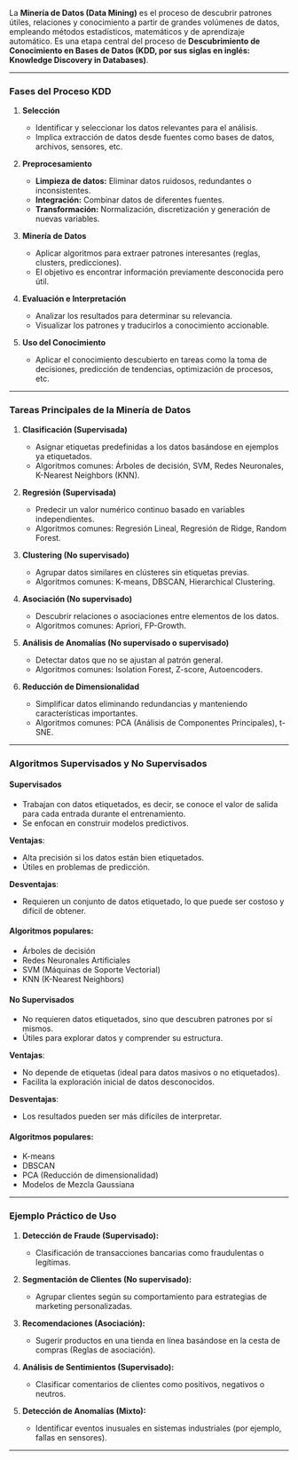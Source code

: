 La **Minería de Datos (Data Mining)** es el proceso de descubrir patrones útiles, relaciones y conocimiento a partir de grandes volúmenes de datos, empleando métodos estadísticos, matemáticos y de aprendizaje automático. Es una etapa central del proceso de **Descubrimiento de Conocimiento en Bases de Datos (KDD, por sus siglas en inglés: Knowledge Discovery in Databases)**.

---

### **Fases del Proceso KDD**

1. **Selección**
    
    - Identificar y seleccionar los datos relevantes para el análisis.
    - Implica extracción de datos desde fuentes como bases de datos, archivos, sensores, etc.
2. **Preprocesamiento**
    
    - **Limpieza de datos:** Eliminar datos ruidosos, redundantes o inconsistentes.
    - **Integración:** Combinar datos de diferentes fuentes.
    - **Transformación:** Normalización, discretización y generación de nuevas variables.
3. **Minería de Datos**
    
    - Aplicar algoritmos para extraer patrones interesantes (reglas, clusters, predicciones).
    - El objetivo es encontrar información previamente desconocida pero útil.
4. **Evaluación e Interpretación**
    
    - Analizar los resultados para determinar su relevancia.
    - Visualizar los patrones y traducirlos a conocimiento accionable.
5. **Uso del Conocimiento**
    
    - Aplicar el conocimiento descubierto en tareas como la toma de decisiones, predicción de tendencias, optimización de procesos, etc.

---

### **Tareas Principales de la Minería de Datos**

1. **Clasificación (Supervisada)**
    
    - Asignar etiquetas predefinidas a los datos basándose en ejemplos ya etiquetados.
    - Algoritmos comunes: Árboles de decisión, SVM, Redes Neuronales, K-Nearest Neighbors (KNN).
2. **Regresión (Supervisada)**
    
    - Predecir un valor numérico continuo basado en variables independientes.
    - Algoritmos comunes: Regresión Lineal, Regresión de Ridge, Random Forest.
3. **Clustering (No supervisado)**
    
    - Agrupar datos similares en clústeres sin etiquetas previas.
    - Algoritmos comunes: K-means, DBSCAN, Hierarchical Clustering.
4. **Asociación (No supervisado)**
    
    - Descubrir relaciones o asociaciones entre elementos de los datos.
    - Algoritmos comunes: Apriori, FP-Growth.
5. **Análisis de Anomalías (No supervisado o supervisado)**
    
    - Detectar datos que no se ajustan al patrón general.
    - Algoritmos comunes: Isolation Forest, Z-score, Autoencoders.
6. **Reducción de Dimensionalidad**
    
    - Simplificar datos eliminando redundancias y manteniendo características importantes.
    - Algoritmos comunes: PCA (Análisis de Componentes Principales), t-SNE.

---

### **Algoritmos Supervisados y No Supervisados**

#### **Supervisados**

- Trabajan con datos etiquetados, es decir, se conoce el valor de salida para cada entrada durante el entrenamiento.
- Se enfocan en construir modelos predictivos.

**Ventajas**:

- Alta precisión si los datos están bien etiquetados.
- Útiles en problemas de predicción.

**Desventajas**:

- Requieren un conjunto de datos etiquetado, lo que puede ser costoso y difícil de obtener.

#### **Algoritmos populares**:

- Árboles de decisión
- Redes Neuronales Artificiales
- SVM (Máquinas de Soporte Vectorial)
- KNN (K-Nearest Neighbors)

#### **No Supervisados**

- No requieren datos etiquetados, sino que descubren patrones por sí mismos.
- Útiles para explorar datos y comprender su estructura.

**Ventajas**:

- No depende de etiquetas (ideal para datos masivos o no etiquetados).
- Facilita la exploración inicial de datos desconocidos.

**Desventajas**:

- Los resultados pueden ser más difíciles de interpretar.

#### **Algoritmos populares**:

- K-means
- DBSCAN
- PCA (Reducción de dimensionalidad)
- Modelos de Mezcla Gaussiana

---

### **Ejemplo Práctico de Uso**

1. **Detección de Fraude (Supervisado):**
    
    - Clasificación de transacciones bancarias como fraudulentas o legítimas.
2. **Segmentación de Clientes (No supervisado):**
    
    - Agrupar clientes según su comportamiento para estrategias de marketing personalizadas.
3. **Recomendaciones (Asociación):**
    
    - Sugerir productos en una tienda en línea basándose en la cesta de compras (Reglas de asociación).
4. **Análisis de Sentimientos (Supervisado):**
    
    - Clasificar comentarios de clientes como positivos, negativos o neutros.
5. **Detección de Anomalías (Mixto):**
    
    - Identificar eventos inusuales en sistemas industriales (por ejemplo, fallas en sensores).

---
